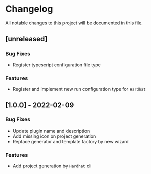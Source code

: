 # Changelog
All notable changes to this project will be documented in this file.

## [unreleased]

### Bug Fixes

- Register typescript configuration file type

### Features

- Register and implement new run configuration type for `Hardhat`

## [1.0.0] - 2022-02-09

### Bug Fixes

- Update plugin name and description
- Add missing icon on project generation
- Replace generator and template factory by new wizard

### Features

- Add project generation by `Hardhat` cli

<!-- generated by git-cliff -->
